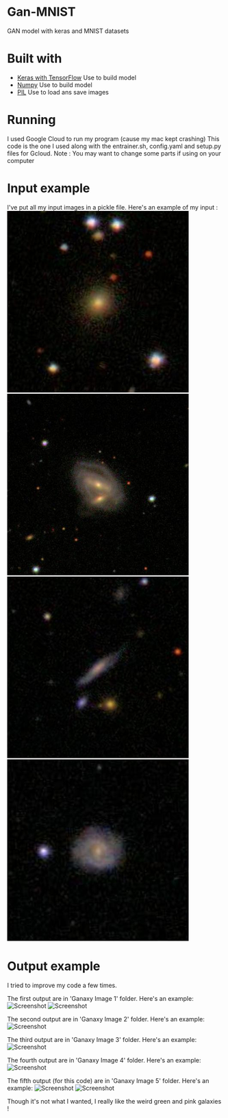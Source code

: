 # Gan-MNIST
GAN model with keras and MNIST datasets


# Built with
* [Keras with TensorFlow](https://keras.io/) Use to build model
* [Numpy](http://www.numpy.org/) Use to build model
* [PIL](https://pillow.readthedocs.io/en/3.1.x/index.html) Use to load ans save images


# Running

I used Google Cloud to run my program (cause my mac kept crashing)
This code is the one I used along with the entrainer.sh, config.yaml and setup.py files for Gcloud.
Note : You may want to change some parts if using on your computer


# Input example

I've put all my input images in a pickle file.
Here's an example of my input :
![Screenshot](160920.jpg)
![Screenshot](160966.jpg)
![Screenshot](160999.jpg)
![Screenshot](161421.jpg)


# Output example

I tried to improve my code a few times.

The first output are in 'Ganaxy Image 1' folder.
Here's an example:
![Screenshot](ganaxy_20180718_193122%2Fgenim_29.png)
![Screenshot](ganaxy_20180718_193122%2Fgenim_99.png)

The second output are in 'Ganaxy Image 2' folder.
Here's an example:
![Screenshot](ganaxy_20180718_194243%2Fgenim_14.png)

The third output are in 'Ganaxy Image 3' folder.
Here's an example:
![Screenshot](ganaxy_20180718_202608%2Fgenim_36.png)

The fourth output are in 'Ganaxy Image 4' folder.
Here's an example:
![Screenshot](ganaxy_20180719_072658%2Fgenim_20.png)

The fifth output (for this code) are in 'Ganaxy Image 5' folder.
Here's an example:
![Screenshot](ganaxy_20180719_111023%2Fgenim_26.png)
![Screenshot](ganaxy_20180719_111023%2Fgenim_99.png)

Though it's not what I wanted, I really like the weird green and pink galaxies !
